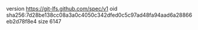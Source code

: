 version https://git-lfs.github.com/spec/v1
oid sha256:7d28be138cc08a3a0c4050c342dfed0c5c97ad48fa94aad6a28866eb2d78f8e4
size 6147
